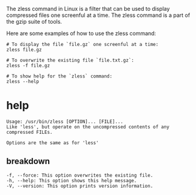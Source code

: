The zless command in Linux is a filter that can be used to display compressed files one screenful at a time. The zless command is a part of the gzip suite of tools.

Here are some examples of how to use the zless command:

```
# To display the file `file.gz` one screenful at a time:
zless file.gz

# To overwrite the existing file `file.txt.gz`:
zless -f file.gz

# To show help for the `zless` command:
zless --help
```

# help

```
Usage: /usr/bin/zless [OPTION]... [FILE]...
Like 'less', but operate on the uncompressed contents of any compressed FILEs.

Options are the same as for 'less'
```
## breakdown

```
-f, --force: This option overwrites the existing file.
-h, --help: This option shows this help message.
-V, --version: This option prints version information.

```